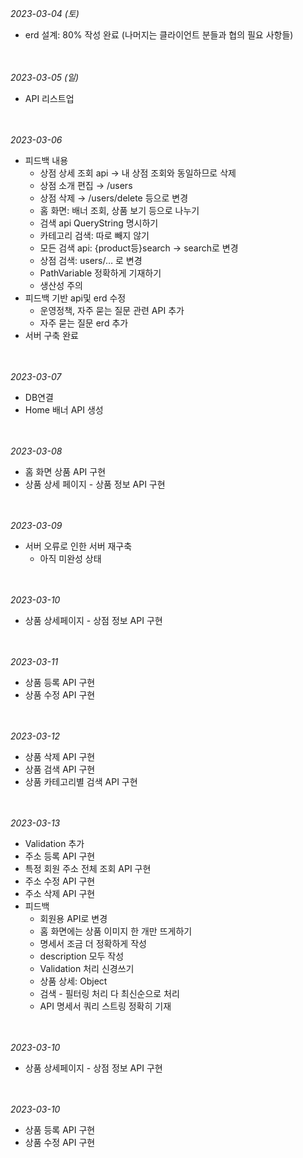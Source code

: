 

*2023-03-04 (토)*

- erd 설계: 80% 작성 완료 (나머지는 클라이언트 분들과 협의 필요 사항들)

<br></br>
*2023-03-05 (일)*

- API 리스트업

<br></br>
*2023-03-06*

- 피드백 내용
    - 상점 상세 조회 api → 내 상점 조회와 동일하므로 삭제
    - 상점 소개 편집 → /users
    - 상점 삭제 → /users/delete 등으로 변경
    - 홈 화면: 배너 조회, 상품 보기 등으로 나누기
    - 검색 api QueryString 명시하기
    - 카테고리 검색: 따로 빼지 않기
    - 모든 검색 api: {product등}search → search로 변경
    - 상점 검색: users/… 로 변경
    - PathVariable 정확하게 기재하기
    - 생산성 주의
- 피드백 기반 api및 erd 수정
    - 운영정책, 자주 묻는 질문 관련 API 추가
    - 자주 묻는 질문 erd 추가
- 서버 구축 완료

<br></br>
*2023-03-07*

- DB연결
- Home 배너 API 생성


<br></br>
*2023-03-08*

- 홈 화면 상품 API 구현
- 상품 상세 페이지 - 상품 정보 API 구현


<br></br>
*2023-03-09*

- 서버 오류로 인한 서버 재구축
    - 아직 미완성 상태

<br></br>
*2023-03-10*
- 상품 상세페이지 - 상점 정보 API 구현

<br></br>
*2023-03-11*
- 상품 등록 API 구현
- 상품 수정 API 구현

<br></br>
*2023-03-12*
- 상품 삭제 API 구현
- 상품 검색 API 구현
- 상품 카테고리별 검색 API 구현

<br></br>
*2023-03-13*
- Validation 추가
- 주소 등록 API 구현
- 특정 회원 주소 전체 조회 API 구현
- 주소 수정 API 구현
- 주소 삭제 API 구현
- 피드백
    - 회원용 API로 변경
    - 홈 화면에는 상품 이미지 한 개만 뜨게하기
    - 명세서 조금 더 정확하게 작성
    - description 모두 작성
    - Validation 처리 신경쓰기
    - 상품 상세: Object
    - 검색 - 필터링 처리 다 최신순으로 처리
    - API 명세서 쿼리 스트링 정확히 기재

<br></br>
*2023-03-10*
- 상품 상세페이지 - 상점 정보 API 구현

<br></br>
*2023-03-10*
- 상품 등록 API 구현
- 상품 수정 API 구현

